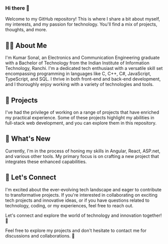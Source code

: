 ### Hi there 👋

Welcome to my GitHub repository! This is where I share a bit about myself, my interests, and my passion for technology. You'll find a mix of projects, thoughts, and more.

## 👨‍🎓 About Me

I'm Kumar Sonal, an Electronics and Communication Engineering graduate with a Bachelor of Technology from the Indian Institute of Information Technology, Ranchi. I'm a dedicated tech enthusiast with a versatile skill set encompassing programming in languages like C, C++, C#, JavaScript, TypeScript, and SQL. I thrive in both front-end and back-end development, and I thoroughly enjoy working with a variety of technologies and tools.

<!--
**Kumar-Sonal-00/Kumar-Sonal-00** is a ✨ _special_ ✨ repository because its `README.md` (this file) appears on your GitHub profile.

Here are some ideas to get you started:

- 🔭 I’m currently working on ...
- 🌱 I’m currently learning ...
- 👯 I’m looking to collaborate on ...
- 🤔 I’m looking for help with ...
- 💬 Ask me about ...
- 📫 How to reach me: ...
- 😄 Pronouns: ...
- ⚡ Fun fact: ...

- 🔭 I’m currently working on a project that focuses on [brief project description].

- 🤔 I’m looking for help with [specific area or issue where you need assistance].
-->




## 🚀 Projects

I've had the privilege of working on a range of projects that have enriched my practical experience. Some of these projects highlight my abilities in full-stack web development, and you can explore them in this repository.

## 🌱 What's New

Currently, I'm in the process of honing my skills in Angular, React, ASP.net, and various other tools. My primary focus is on crafting a new project that integrates these enhanced capabilities.

## 🤝 Let's Connect

I'm excited about the ever-evolving tech landscape and eager to contribute to transformative projects. If you're interested in collaborating on exciting tech projects and innovative ideas, or if you have questions related to technology, coding, or my experiences, feel free to reach out.

Let's connect and explore the world of technology and innovation together! 🌟

Feel free to explore my projects and don't hesitate to contact me for discussions and collaborations. 🚀



